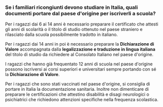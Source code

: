 ### Se i familiari ricongiunti devono studiare in Italia, quali documenti portare dal paese d'origine per iscriverli a scuola?

Per i ragazzi dai 6 ai 14 anni è necessario preparare il certificato che
attesti gli anni di scolarità o il titolo di studio ottenuto nel paese
straniero e rilasciato dalla scuola possibilmente tradotto in italiano.

Per i ragazzi dai 14 anni in poi è necessario preparare la **Dichiarazione
di Valore** accompagnata dalla **legalizzazione e traduzione in lingua
italiana** del titolo di studio da richiedere al Consolato Italiano nel
paese d'origine.

I ragazzi che hanno già frequentato 12 anni di scuola nel paese
d'origine possono iscriversi ai corsi superiori e universitari sempre
portando con sé la **Dichiarazione di Valore**.

Per i ragazzi che sono stati vaccinati nel paese d'origine, si consiglia
di portare in Italia la documentazione sanitaria. Inoltre non
dimenticare di preparare le certificazioni che attestino disabilità e
disagi neurologici o psichiatrici che richiedono attenzioni specifiche
nella frequenza scolastica.